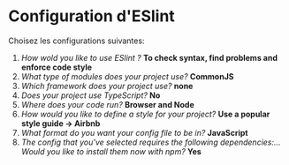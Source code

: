# Configuration d'ESlint
Choisez les configurations suivantes:
1) *How wold you like to use ESlint ?* **To check syntax, find problems and enforce code style**
2) *What type of modules does your project use?* **CommonJS**
3) *Which framework does your project use?* **none**
4) *Does your project use TypeScript?* **No**
5) *Where does your code run?* **Browser and Node**
6) *How would you like to define a style for your project?* **Use a popular style guide -> Airbnb**
7) *What format do you want your config file to be in?* **JavaScript**
8) *The config that you've selected requires the following dependencies:... Would you like to install them now with npm?* **Yes**

